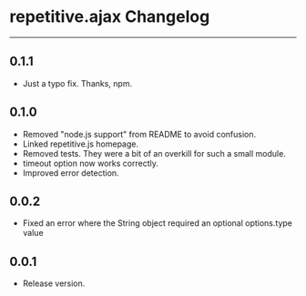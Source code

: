 # repetitive.ajax Changelog

---

## 0.1.1

* Just a typo fix. Thanks, npm.

## 0.1.0

* Removed "node.js support" from README to avoid confusion.
* Linked repetitive.js homepage.
* Removed tests. They were a bit of an overkill for such a small module.
* timeout option now works correctly.
* Improved error detection.

## 0.0.2

* Fixed an error where the String object required an optional options.type value

## 0.0.1

* Release version.
